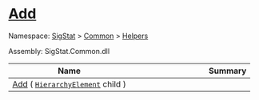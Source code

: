 # [Add](./HierarchyElement-100664010.md)

Namespace: [SigStat]() > [Common](./../../README.md) > [Helpers](./../README.md)

Assembly: SigStat.Common.dll

| Name | Summary  |
| ------| -----------:|
| [Add](./HierarchyElement-100664010.md) ( [`HierarchyElement`](./../HierarchyElement.md) child ) | <img width=225/>
